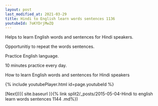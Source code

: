 ```yaml
---
layout: post
last_modified_at: 2021-03-29
title: Hindi to English learn words sentences 1136 
youtubeId: 7oKYDrjMwZQ
---
```

 
 
Helps to learn English words and sentences for Hindi speakers.

Opportunitiy to repeat the words sentences. 

Practice English language. 
 
10 minutes practice every day. 
 
How to learn English words and sentences for Hindi speakers 
 
{% include youtubePlayer.html id=page.youtubeId %}
 
 
[Next]({{ site.baseurl }}{% link  split2/_posts/2015-05-04-Hindi to english learn words sentences 1144 .md%})
 
